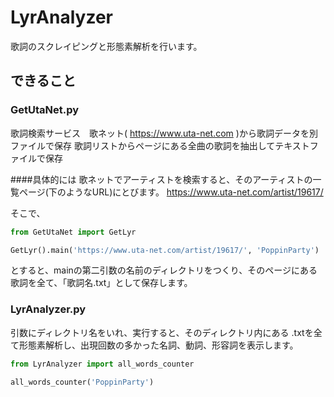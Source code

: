 # LyrAnalyzer
歌詞のスクレイピングと形態素解析を行います。

## できること
### GetUtaNet.py
歌詞検索サービス　歌ネット( https://www.uta-net.com )から歌詞データを別ファイルで保存 
歌詞リストからページにある全曲の歌詞を抽出してテキストファイルで保存

####具体的には
歌ネットでアーティストを検索すると、そのアーティストの一覧ページ(下のようなURL)にとびます。
https://www.uta-net.com/artist/19617/

そこで、
```python
from GetUtaNet import GetLyr

GetLyr().main('https://www.uta-net.com/artist/19617/', 'PoppinParty')
```
とすると、mainの第二引数の名前のディレクトリをつくり、そのページにある歌詞を全て、「歌詞名.txt」として保存します。

### LyrAnalyzer.py
 引数にディレクトリ名をいれ、実行すると、そのディレクトリ内にある .txtを全て形態素解析し、出現回数の多かった名詞、動詞、形容詞を表示します。
```python
from LyrAnalyzer import all_words_counter

all_words_counter('PoppinParty')
```
